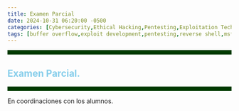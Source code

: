 ```yaml
---
title: Examen Parcial
date: 2024-10-31 06:20:00 -0500
categories: [Cybersecurity,Ethical Hacking,Pentesting,Exploitation Techniques,Buffer Overflows]
tags: [buffer overflow,exploit development,pentesting,reverse shell,msfvenom,shellcode,eip control,bad characters,fuzzing,xvulnerabilities]     # TAG names should always be lowercase
---
```


<hr style="border: none; height: 10px; background-color: #003b00;" />

## <font color="#87CEEB">Examen Parcial.</font>

<hr style="border: none; height: 10px; background-color: #003b00;" />

En coordinaciones con los alumnos.